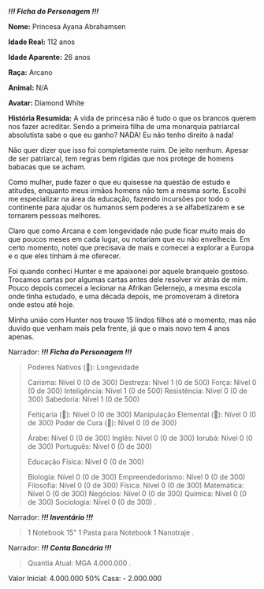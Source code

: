 ***!!! Ficha do Personagem !!!***

**Nome:** Princesa Ayana Abrahamsen

**Idade Real:** 112 anos

**Idade Aparente:** 26 anos

**Raça:** Arcano

**Animal:** N/A

**Avatar:** Diamond White

**História Resumida:** A vida de princesa não é tudo o que os brancos querem nos fazer acreditar. Sendo a primeira filha de uma monarquia patriarcal absolutista sabe o que eu ganho? NADA! Eu não tenho direito à nada!

Não quer dizer que isso foi completamente ruim. De jeito nenhum. Apesar de ser patriarcal, tem regras bem rígidas que nos protege de homens babacas que se acham.

Como mulher, pude fazer o que eu quisesse na questão de estudo e atitudes, enquanto meus irmãos homens não tem a mesma sorte. Escolhi me especializar na área da educação, fazendo incursões por todo o continente para ajudar os humanos sem poderes a se alfabetizarem e se tornarem pessoas melhores.

Claro que como Arcana e com longevidade não pude ficar muito mais do que poucos meses em cada lugar, ou notariam que eu não envelhecia. Em certo momento, notei que precisava de mais e comecei a explorar a Europa e o que eles tinham à me oferecer.

Foi quando conheci Hunter e me apaixonei por aquele branquelo gostoso. Trocamos cartas por algumas cartas antes dele resolver vir atrás de mim. Pouco depois comecei a lecionar na Afrikan Gelernejo, a mesma escola onde tinha estudado, e uma década depois, me promoveram à diretora onde estou até hoje.

Minha união com Hunter nos trouxe 15 lindos filhos até o momento, mas não duvido que venham mais pela frente, já que o mais novo tem 4 anos apenas.


Narrador:
***!!! Ficha do Personagem !!!***

> Poderes Nativos (:blue_book:): Longevidade
> 
> Carisma: Nível 0 (0 de 300)
> Destreza: Nível 1 (0 de 500)
> Força: Nível 0 (0 de 300)
> Inteligência: Nível 1 (0 de 500)
> Resistência: Nível 0 (0 de 300)
> Sabedoria: Nível 1 (0 de 500)
> 
> Feitiçaria (:book:): Nível 0 (0 de 300)
> Manipulação Elemental (:book:): Nível 0 (0 de 300)
> Poder de Cura (:book:): Nível 0 (0 de 300)
> 
> Árabe: Nível 0 (0 de 300)
> Inglês: Nível 0 (0 de 300)
> Iorubá: Nível 0 (0 de 300)
> Português: Nível 0 (0 de 300)
> 
> Educação Física: Nível 0 (0 de 300)
> 
> Biologia: Nível 0 (0 de 300)
> Empreendedorismo: Nível 0 (0 de 300)
> Filosofia: Nível 0 (0 de 300)
> Física: Nível 0 (0 de 300)
> Matemática: Nível 0 (0 de 300)
> Negócios: Nível 0 (0 de 300)
> Química: Nível 0 (0 de 300)
> Sociologia: Nível 0 (0 de 300)
.

Narrador:
***!!! Inventário !!!***

> 1 Notebook 15"
> 1 Pasta para Notebook
> 1 Nanotraje
.

Narrador:
***!!! Conta Bancária !!!***

> Quantia Atual: MGA 4.000.000
.

Valor Inicial: 4.000.000
50% Casa: - 2.000.000